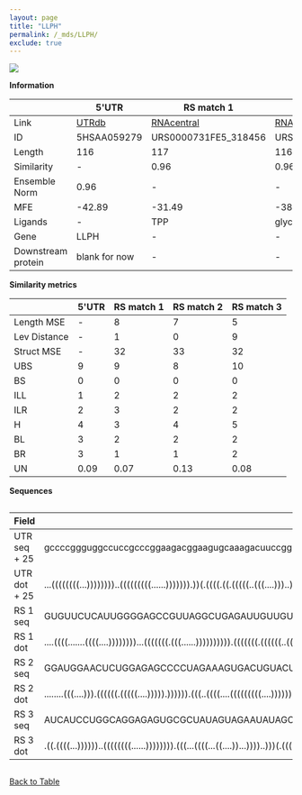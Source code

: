 ```yaml
---
layout: page
title: "LLPH"
permalink: /_mds/LLPH/
exclude: true
---
```




![](../../alns_9.28.22/aln_5HSAA059279_0.952.png?raw=true)


**Information**

| | 5'UTR       | RS match 1   | RS match 2  | RS match 3 |
| ---- | ----------- | ----------- | ----------- | ----------- |
| Link | <a href="http://utrdb.ba.itb.cnr.it/getutr/5HSAA059279/1" target="_blank" rel="noopener noreferrer">UTRdb</a>   | <a href="https://rnacentral.org/rna/URS0000731FE5/318456" target="_blank" rel="noopener noreferrer">RNAcentral</a>     |<a href="https://rnacentral.org/rna/URS0000C15DCB/1794912" target="_blank" rel="noopener noreferrer">RNAcentral</a>  | <a href="https://rnacentral.org/rna/URS0000AEE5A5/51642" target="_blank" rel="noopener noreferrer">RNAcentral</a>   |
| ID | 5HSAA059279     | URS0000731FE5_318456     | URS0000C15DCB_1794912     | URS0000AEE5A5_51642     |
| Length | 116     |  117    | 116   |  113    |
| Similarity | - | 0.96 | 0.96 | 0.95 |
| Ensemble Norm | 0.96 | - | - | - |
| MFE | -42.89 | -31.49 | -38.88 | -34.70 |
| Ligands | - | TPP | glycine | glycine |
| Gene | LLPH | - | - | - |
| Downstream protein | blank for now    |    -    | -  | - |


**Similarity metrics**

| | 5'UTR       | RS match 1   | RS match 2  | RS match 3 |
| ---- | ----------- | ----------- | ----------- | ----------- |
| Length MSE | - | 8 | 7 | 5 |
| Lev Distance | - | 1 | 0 | 9 |
| Struct MSE | - | 32 | 33 | 32 |
| UBS| 9 | 9 | 8 | 10 |
| BS | 0 | 0 | 0 | 0 |
| ILL | 1 | 2 | 2 | 2 |
| ILR | 2 | 3 | 2 | 2 |
| H | 4 | 3 | 4 | 5 |
| BL | 3 | 2 | 2 | 2 |
| BR | 3 | 1 | 1 | 2 |
| UN | 0.09 | 0.07 | 0.13 | 0.08 |

**Sequences**


<div style="overflow-x:auto;">

<table>
<colgroup>
<col width="30%" />
<col width="70%" />
</colgroup>
<thead>
<tr class="header">
<th>Field</th>
<th>Description</th>
</tr>
</thead>
<tbody>
<tr>
<td markdown="span">UTR seq + 25 </td>
<td markdown="span"> gccccggguggccuccgcccggaagacggaagugcaaagacuuccggucggcgugagcgugagguguggguguucguuucucagguaaaacATGGCTAAAAGCTTACGGAGTAAGT </td>
</tr>
<tr>
<td markdown="span">UTR dot + 25  </td>
<td markdown="span"> ...((((((((...))))))))..(((((((((......))))))).))(.((((.((.(((((..(((....)))..))))).))....)))).).....((((((...))))))
</td>
</tr>


<tr>
<td markdown="span">RS 1 seq </td>
<td markdown="span"> GUGUUCUCAUUGGGGAGCCGUUAGGCUGAGAUUGUUGUUAUGACCUUGAUUGGUAUAGCAGAACCCAUUGAACCUGAACCAGGUAAUGCUGGCGUAGGAAUUGAGAAACGCAUGGGU
</td>
</tr>


<tr>
<td markdown="span">RS 1 dot </td>
<td markdown="span"> ....((((.......((((....))))))))...(((((((.(((......)))))))))).(((((((.((((((..((((......))))..))))..)).).......))))))
</td>
</tr>


<tr>
<td markdown="span">RS 2 seq </td>
<td markdown="span"> GGAUGGAACUCUGGAGAGCCCCUAGAAAGUGACUGUACUUGCUAGGGCGCCGAAGGGGCAAGUCGGCGGCGAAGGCUGCUGAUGAAACUCUCAGGCAAAAGGACAGAGCAAUCGUU
</td>
</tr>


<tr>
<td markdown="span">RS 2 dot </td>
<td markdown="span"> ........(((....))).((((((.(((((....))))).)))))).(((..((((....(((((((((....)))))))))....))))..))).....(((.((....)))))
</td>
</tr>


<tr>
<td markdown="span">RS 3 seq </td>
<td markdown="span"> AUCAUCCUGGCAGGAGAGUGCGCUAUAGUAGAAUAUAGCGCCGCCGAAGGCGUAACCCCCCGGAAUCGCUCAGGCCUGGCCGGUAAACCGGUUUGAACAACUGCUAGUGACAG
</td>
</tr>


<tr>
<td markdown="span">RS 3 dot </td>
<td markdown="span"> .((.((((...))))))..((((((((......)))))))).(((...((((...((....))...))))..)))(.((((((....)))))).).....((((....).)))
</td>
</tr>

</tbody>
</table>


</div>


[Back to Table](../../display)
